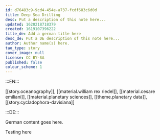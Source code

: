 ```yaml
---
id: d76483c9-9cd4-454e-a737-fcdf683c6d0d
title: Deep Sea Drilling
desc: Put a description of this note here...
updated: 1620218718379
created: 1619107396222
title_de: Add a german title here
desc_de: Put a DE description of this note here...
author: Author name(s) here.
tao_type: story
cover_image: null
license: CC BY-SA
published: false
colour_scheme: 1
---
```


:::EN:::

[[story.oceanography]], [[material.william rex riedel]], [[material.cesare emiliani]], [[material.planetary sciences]], [[theme.planetary data]], [[story.cycladophora-davisiana]]

:::DE:::

German content goes here.

Testing here
